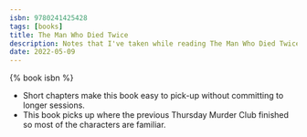 ```yaml
---
isbn: 9780241425428
tags: [books]
title: The Man Who Died Twice
description: Notes that I've taken while reading The Man Who Died Twice by Richard Osman.
date: 2022-05-09
---
```


{% book isbn %}

- Short chapters make this book easy to pick-up without committing to longer sessions.
- This book picks up where the previous Thursday Murder Club finished so most of the characters are familiar.
